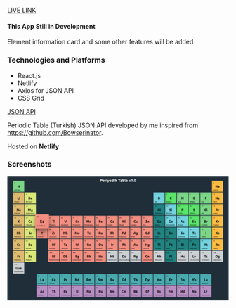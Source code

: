 [LIVE LINK](https://periyodik-tablo.netlify.app)

#### This App Still in Development

Element information card and some other features will be added

### Technologies and Platforms

* React.js
* Netlify
* Axios for JSON API
* CSS Grid

[JSON API](https://ozanorkun.github.io/periyodik-tablo/api.json)

Periodic Table (Turkish) JSON API developed by me inspired from https://github.com/Bowserinator. 

Hosted on **Netlify**.

### Screenshots

![PeriyodikTablo](/img/periyodiktablo.png)
